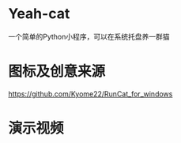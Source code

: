 # Yeah-cat
一个简单的Python小程序，可以在系统托盘养一群猫
# 图标及创意来源
https://github.com/Kyome22/RunCat_for_windows
# 演示视频
